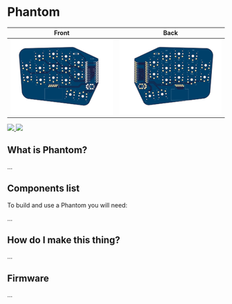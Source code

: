 # Phantom

| Front | Back |
| :---: | :---: |
| ![front](/images/front.png) | ![back](/images/back.png) |

<span>
  <a href="https://discord.gg/czXcTXbsgU">
    <img src="https://discordapp.com/api/guilds/669011382284451861/widget.png?style=shield">
  </a>
  <img src="https://img.shields.io/github/last-commit/davidphilipbarr/Phantom">
</span>

## What is Phantom?

...

## Components list

To build and use a Phantom you will need:

...

## How do I make this thing?

...

## Firmware

...

